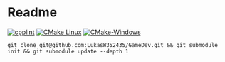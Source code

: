 # Readme
[![cpplint](https://github.com/LukasW352435/GameDev/actions/workflows/cpplint.yml/badge.svg)](https://github.com/LukasW352435/GameDev/actions/workflows/cpplint.yml)
[![CMake Linux](https://github.com/LukasW352435/GameDev/actions/workflows/cmake-linux.yml/badge.svg)](https://github.com/LukasW352435/GameDev/actions/workflows/cmake-linux.yml)
[![CMake-Windows](https://github.com/LukasW352435/GameDev/actions/workflows/cmake-windows.yml/badge.svg)](https://github.com/LukasW352435/GameDev/actions/workflows/cmake-windows.yml)

````
git clone git@github.com:LukasW352435/GameDev.git && git submodule init && git submodule update --depth 1
````
